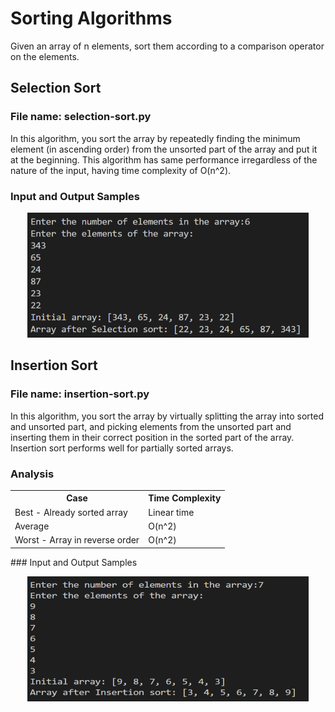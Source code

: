 # Sorting Algorithms 
Given an array of n elements, sort them according to a comparison operator on the elements.
## Selection Sort
### File name: selection-sort.py
In this algorithm, you sort the array by repeatedly finding the minimum element (in ascending order) from the unsorted part of the array and put it at the beginning. This algorithm has same performance irregardless of the nature of the input, having time complexity of O(n^2). 
### Input and Output Samples
<p align = "center">
    <img src="https://github.com/haseefathi/Python-Algorithms/blob/main/Sorting%20Algorithms/images/selection-sort.png" width="450" height="200" />
</p>

## Insertion Sort
### File name: insertion-sort.py
In this algorithm, you sort the array by virtually splitting the array into sorted and unsorted part, and picking elements from the unsorted part and inserting them in their correct position in the sorted part of the array. Insertion sort performs well for partially sorted arrays. 
### Analysis
<table>
    <tr>
        <th>
            Case
        </th>
        <th>
            Time Complexity
        </th>
    </tr>
    <tr>
        <td>
            Best - Already sorted array
        </td>
        <td>
            Linear time
        </td>
    </tr>
    <tr>
        <td>
            Average 
        </td>
        <td>
            O(n^2)
        </td>
    </tr>
    <tr>
        <td>
            Worst - Array in reverse order 
        </td>
        <td>
            O(n^2)
        </td>
    </tr>
</table>
### Input and Output Samples
<p align = "center">
    <img src="https://github.com/haseefathi/Python-Algorithms/blob/main/Sorting%20Algorithms/images/insertion-sort.png" width="450" height="200" />
</p>



